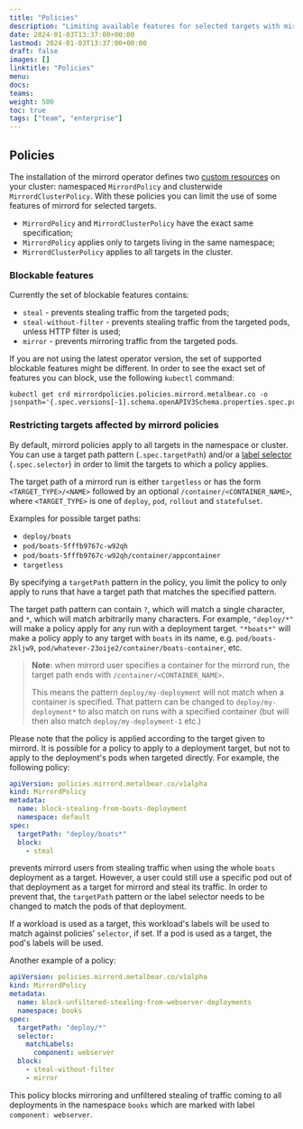 ```yaml
---
title: "Policies"
description: "Limiting available features for selected targets with mirrord for Teams"
date: 2024-01-03T13:37:00+00:00
lastmod: 2024-01-03T13:37:00+00:00
draft: false
images: []
linktitle: "Policies"
menu:
docs:
teams:
weight: 500
toc: true
tags: ["team", "enterprise"]
---
```


## Policies

The installation of the mirrord operator defines two [custom resources](
https://kubernetes.io/docs/concepts/extend-kubernetes/api-extension/custom-resources/) on your cluster:
namespaced `MirrordPolicy` and clusterwide `MirrordClusterPolicy`. With these policies you can limit
the use of some features of mirrord for selected targets.

- `MirrordPolicy` and `MirrordClusterPolicy` have the exact same specification;
- `MirrordPolicy` applies only to targets living in the same namespace;
- `MirrordClusterPolicy` applies to all targets in the cluster.

### Blockable features

Currently the set of blockable features contains:
* `steal` - prevents stealing traffic from the targeted pods;
* `steal-without-filter` - prevents stealing traffic from the targeted pods, unless HTTP filter is used;
* `mirror` - prevents mirroring traffic from the targeted pods.

If you are not using the latest operator version, the set of supported blockable features might be different.
In order to see the exact set of features you can block, use the following `kubectl` command:
```shell
kubectl get crd mirrordpolicies.policies.mirrord.metalbear.co -o jsonpath='{.spec.versions[-1].schema.openAPIV3Schema.properties.spec.properties.block.items.enum}'
```

### Restricting targets affected by mirrord policies

By default, mirrord policies apply to all targets in the namespace or cluster.
You can use a target path pattern (`.spec.targetPath`) and/or a [label selector](
https://kubernetes.io/docs/concepts/overview/working-with-objects/labels/#resources-that-support-set-based-requirements)
(`.spec.selector`) in order to limit the targets to which a policy applies.

The target path of a mirrord run is either `targetless` or has the form `<TARGET_TYPE>/<NAME>` followed by an optional
`/container/<CONTAINER_NAME>`, where `<TARGET_TYPE>` is one of `deploy`, `pod`, `rollout` and `statefulset`.

Examples for possible target paths:
- `deploy/boats`
- `pod/boats-5fffb9767c-w92qh`
- `pod/boats-5fffb9767c-w92qh/container/appcontainer`
- `targetless`

By specifying a `targetPath` pattern in the policy, you limit the policy to only apply to runs that have
a target path that matches the specified pattern.

The target path pattern can contain `?`, which will match a single character, and `*`, which will match arbitrarily many
characters.
For example, `"deploy/*"` will make a policy apply for any run with a deployment target. `"*boats*"` will make a
policy apply to any target with `boats` in its name, e.g. `pod/boats-2kljw9`,
`pod/whatever-23oije2/container/boats-container`, etc.

> __Note__: when mirrord user specifies a container for the mirrord run, the target path ends with `/container/<CONTAINER_NAME>`.
>
> This means the pattern `deploy/my-deployment` will not match when a container is specified. That pattern can be
> changed to `deploy/my-deployment*` to also match on runs with a specified container (but will then also match
> `deploy/my-deployment-1` etc.)


Please note that the policy is applied according to the target given to mirrord. It is possible for a policy to apply
to a deployment target, but not to apply to the deployment's pods when targeted directly. For example, the following
policy:

```yaml
apiVersion: policies.mirrord.metalbear.co/v1alpha
kind: MirrordPolicy
metadata:
  name: block-stealing-from-boats-deployment
  namespace: default
spec:
  targetPath: "deploy/boats*"
  block:
    - steal
```

prevents mirrord users from stealing traffic when using the whole `boats` deployment as a target. However, a user could
still use a specific pod out of that deployment as a target for mirrord and steal its traffic. In order to prevent that,
the `targetPath` pattern or the label selector needs to be changed to match the pods of that deployment.

If a workload is used as a target, this workload's labels will be used to match against policies' `selector`, if
set. If a pod is used as a target, the pod's labels will be used.

Another example of a policy:

```yaml
apiVersion: policies.mirrord.metalbear.co/v1alpha
kind: MirrordPolicy
metadata:
  name: block-unfiltered-stealing-from-webserver-deployments
  namespace: books
spec:
  targetPath: "deploy/*"
  selector:
    matchLabels:
      component: webserver
  block:
    - steal-without-filter
    - mirror
```

This policy blocks mirroring and unfiltered stealing of traffic coming to all deployments in the namespace `books`
which are marked with label `component: webserver`.

